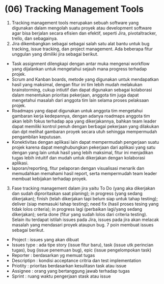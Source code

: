 # (06) Tracking Management Tools

1. Tracking management tools merupakan sebuah software yang digunakan dalam mengolah suatu proyek atau development software agar bisa berjalan secara efisien dan efektif, seperti Jira, pivotaltracker, trello, dan sebagainya.
2. Jira dikembangkan sebagai sebagai salah satu alat bantu untuk bug tracking, issue tracking, dan project management. Ada beberapa fitur unggulan yang dimiliki jira sebagai berikut.
- Task assignment dilengkapi dengan antar muka mengenai workflow yang dijalankan untuk mengetahui sejauh mana progress terhadap projek.
- Scrum and Kanban boards, metode yang digunakan untuk mendapatkan hasil yang maksimal, dengan fitur ini tim lebih mudah melakukan brainstorming, cukup intiutif dan dapat digunakan sebagai kolaborasi dalam menentukan prioritas pekerjaan, anggota tim juga dapat mengetahui masalah dari anggota tim lain selama proses pelaksaan projek.
- Roadmaps yang dapat digunakan untuk anggota tim mengetahui gambaran kerja kedepannya, dengan adanya roadmaps anggota tim akan lebih fokus terhadap apa yang dikerjakannya, bahkan team leader dapat memiliki kontrol penuh dengan berbagai pekerjaan yang dilakukan dan dpt melihat gambaran proyek secara utuh sehingga mempermudah pengambilan keputusan.
- Konektivitas dengan aplikasi lain dapat mempermudah pengerjaan suatu projek karena dapat menghubungkan pekerjaan dari aplikasi yang satu dengan yang lain untuk hasil yang lebih maksimal, fitur ini menjadikan tugas lebih intuitif dan mudah untuk dikerjakan dengan kolaborasi aplikasi.
- laporan/reporting, fitur pelaporan dengan visualisasi menarik dan memudahkan memahami hasil report, serta mempermudah team leader membuat kebijakan terhadap proyek.
3. Fase tracking management dalam jira yaitu To Do (yang aka dikerjakan dan sudah diproritaskan saat planing); in progress (yang sedang dikerjakan); finish (telah dikerjakan tapi belum siap untuk tahap testing); deliver (siap memasuki tahap testing); need fix (hasil proses tesing yang tidak lolos criteria); in progress lagi (perbaikan lagi/yang sedang dikerjakan); serta done (fitur yang sudah lolos dari criteria testing). Selain itu terdapat istilah issues pada Jira, issues pada jira akan melacak masalah yang mendasari proyek ataupun bug. 7 poin membuat issues sebagai berikut.
-  Project : issues yang akan dibuat
- Issues type : ada tipe story (issue fitur baru), task (issue utk perincian tugas), bug (issue penemuan bug), epic (issue pengelompokan task)
- Reporter : berdasarkan yg memuat tugas
- Descriptipn : kondisi acceptance critria dan test implementation
- Priotity : prioritas berdasarkan kesulitasn task atau issue
- Assignee : orang yang bertanggung jawab terhadap tugas
- Sprint : ruang waktu pengerjaan stask atau issue
 